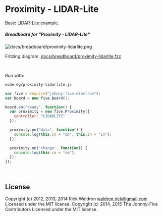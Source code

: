<!--remove-start-->

# Proximity - LIDAR-Lite

<!--remove-end-->


Basic LIDAR-Lite example.





##### Breadboard for "Proximity - LIDAR-Lite"



![docs/breadboard/proximity-lidarlite.png](breadboard/proximity-lidarlite.png)<br>

Fritzing diagram: [docs/breadboard/proximity-lidarlite.fzz](breadboard/proximity-lidarlite.fzz)

&nbsp;




Run with:
```bash
node eg/proximity-lidarlite.js
```


```javascript
var five = require("johnny-five-electron");
var board = new five.Board();

board.on("ready", function() {
  var proximity = new five.Proximity({
    controller: "LIDARLITE"
  });

  proximity.on("data", function() {
    console.log(this.cm + "cm", this.in + "in");
  });

  proximity.on("change", function() {
    console.log(this.cm + "cm");
  });
});

```








&nbsp;

<!--remove-start-->

## License
Copyright (c) 2012, 2013, 2014 Rick Waldron <waldron.rick@gmail.com>
Licensed under the MIT license.
Copyright (c) 2014, 2015 The Johnny-Five Contributors
Licensed under the MIT license.

<!--remove-end-->
